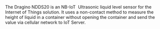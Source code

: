 The Dragino NDDS20 is an NB-IoT  Ultrasonic liquid level sensor for the Internet of Things solution. It uses a non-contact method to measure the height of liquid in a container without opening the container and send the value via cellular network to IoT Server.
